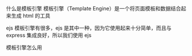 

什么是模板引擎
模板引擎（Template Engine）是一个将页面模板和数据结合起来生成 html 的工具

ejs
模板引擎有很多，ejs 是其中一种，因为它使用起来十分简单，而且与 express 集成良好，所以我们使用 ejs


模板引擎怎么用

